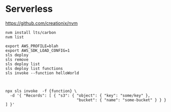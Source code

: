 # Serverless

https://github.com/creationix/nvm

    nvm install lts/carbon
    nvm list

    export AWS_PROFILE=blah
    export AWS_SDK_LOAD_CONFIG=1
    sls deploy
    sls remove
    sls deploy list
    sls deploy list functions
    sls invoke --function helloWorld



    npx sls invoke  -f {function} \
      -d '{ "Records": [ { "s3": { "object": { "key": "some/key" },
                                   "bucket": { "name": "some-bucket" } } } ] }'
